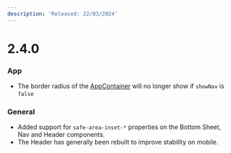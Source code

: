 ```yaml
---
description: 'Released: 22/03/2024'
---
```


# 2.4.0

### App

* The border radius of the [AppContainer](../valence-core/components/layout/the-appcontainer.md) will no longer show if `showNav` is `false`

### General

* Added support for `safe-area-inset-*` properties on the Bottom Sheet, Nav and Header components.
* The Header has generally been rebuilt to improve stability on mobile.
